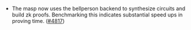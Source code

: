 - The masp now uses the bellperson backend to synthesize circuits and build zk
  proofs. Benchmarking this indicates substantial speed ups in proving time.
  ([\#4817](https://github.com/namada-net/namada/pull/4817))